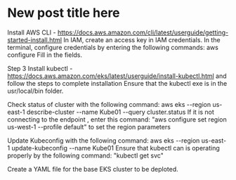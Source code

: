 # New post title here

Install AWS CLI - https://docs.aws.amazon.com/cli/latest/userguide/getting-started-install.html In IAM, create an access key in IAM credentials. In the terminal, configure credentials by entering the following commands: aws configure Fill in the fields.

Step 3
Install kubectl - https://docs.aws.amazon.com/eks/latest/userguide/install-kubectl.html and follow the steps to complete installation Ensure that the kubectl exe is in the usr/local/bin folder.

Check status of cluster with the following command: aws eks --region us-east-1 describe-cluster --name Kube01 --query cluster.status If it is not connecting to the endpoint , enter this command: "aws configure set region us-west-1 --profile default" to set the region parameters

Update Kubeconfig with the following command: aws eks --region us-east-1 update-kubeconfig --name Kube01 Ensure that kubectl can is operating properly by the following command: "kubectl get svc"

Create a YAML file for the base EKS cluster to be deploted.
